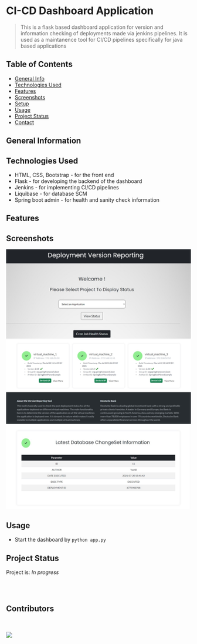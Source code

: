 # CI-CD Dashboard Application

> This is a flask based dashboard application for version and information checking of deployments made via jenkins pipelines. It is used as a maintanence tool for CI/CD pipelines specifically for java based applications 
<!-- > Live demo [_here_](https://www.example.com). If you have the project hosted somewhere, include the link here. -->

## Table of Contents
* [General Info](#general-information)
* [Technologies Used](#technologies-used)
* [Features](#features)
* [Screenshots](#screenshots)
* [Setup](#setup)
* [Usage](#usage)
* [Project Status](#project-status)
* [Contact](#contact)
<!-- * [License](#license) -->


## General Information

<!-- You don't have to answer all the questions - just the ones relevant to your project. -->


## Technologies Used
- HTML, CSS, Bootstrap - for the front end
- Flask - for developing the backend of the dashboard
- Jenkins - for implementing CI/CD pipelines
- Liquibase - for database SCM
- Spring boot admin - for health and sanity check information


## Features


## Screenshots
<!-- If you have screenshots you'd like to share, include them here. -->
<img src="./Screenshots/Screenshot1.jpeg">
<img src="./Screenshots/Screenshot2.jpeg">
<img src="./Screenshots/Screenshot3.jpeg">


## Usage
- Start the dashboard by `python app.py` 


## Project Status
Project is: _In progress_ 


<br>
<br>

## Contributors 
<br>
<br>

<a href="https://github.com/tejaspradhan/CI-CD-Dashboard-Application/graphs/contributors">
  <img src="https://contrib.rocks/image?repo=tejaspradhan/CI-CD-Dashboard-Application"/>
<!--   <img class="d-block avatar-user" src="https://avatars.githubusercontent.com/u/66828879?s=64&amp;v=4" width="32" height="32" alt="@Shrirampareek888"> -->
</a>
<br>

<!-- Optional -->
<!-- ## License -->
<!-- This project is open source and available under the [... License](). -->

<!-- You don't have to include all sections - just the one's relevant to your project -->
